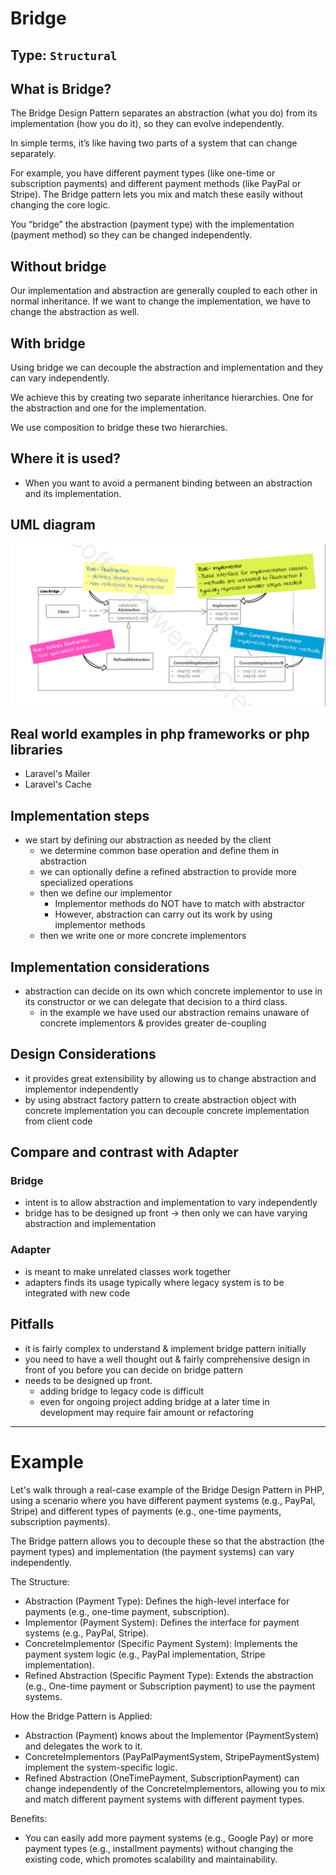 # Bridge

## Type: `Structural`

## What is Bridge?

The Bridge Design Pattern separates an abstraction (what you do) from its implementation (how you do it), so they can evolve independently.

In simple terms, it’s like having two parts of a system that can change separately.

For example, you have different payment types (like one-time or subscription payments) and different payment methods (like PayPal or Stripe).
The Bridge pattern lets you mix and match these easily without changing the core logic.

You “bridge” the abstraction (payment type) with the implementation (payment method) so they can be changed independently.

## Without bridge

Our implementation and abstraction are generally coupled to each other in normal inheritance. If we want to change the implementation, we have to change the abstraction as well.

## With bridge

Using bridge we can decouple the abstraction and implementation and they can vary independently.

We achieve this by creating two separate inheritance hierarchies. One for the abstraction and one for the implementation.

We use composition to bridge these two hierarchies.

## Where it is used?

* When you want to avoid a permanent binding between an abstraction and its implementation.

## UML diagram 

![Bridge](resources/uml.png)

## Real world examples in php frameworks or php libraries

* Laravel's Mailer
* Laravel's Cache

## Implementation steps

* we start by defining our abstraction as needed by the client
  * we determine common base operation and define them in abstraction
  * we can optionally define a refined abstraction to provide more specialized operations
  * then we define our implementor
    * Implementor methods do NOT have to match with abstractor
    * However, abstraction can carry out its work by using implementor methods
  * then we write one or more concrete implementors

## Implementation considerations
* abstraction can decide on its own which concrete implementor to use in its constructor or we can delegate that decision to a third class.
  * in the example we have used our abstraction remains unaware of concrete implementors & provides greater de-coupling

## Design Considerations

* it provides great extensibility by allowing us to change abstraction and implementor independently
* by using abstract factory pattern to create abstraction object with concrete implementation you can decouple concrete implementation from client code

## Compare and contrast with Adapter

### Bridge

* intent is to allow abstraction and implementation to vary independently
* bridge has to be designed up front -> then only we can have varying abstraction and implementation

### Adapter

* is meant to make unrelated classes work together
* adapters finds its usage typically where legacy system is to be integrated with new code

## Pitfalls

* it is fairly complex to understand & implement bridge pattern initially
* you need to have a well thought out & fairly comprehensive design in front of you before you can decide on bridge pattern
* needs to be designed up front. 
  * adding bridge to legacy code is difficult
  * even for ongoing project adding bridge at a later time in development may require fair amount or refactoring

---


# Example

Let's walk through a real-case example of the Bridge Design Pattern in PHP, using a scenario where you have different payment systems (e.g., PayPal, Stripe) and different types of payments (e.g., one-time payments, subscription payments).

The Bridge pattern allows you to decouple these so that the abstraction (the payment types) and implementation (the payment systems) can vary independently.

The Structure:
* Abstraction (Payment Type): Defines the high-level interface for payments (e.g., one-time payment, subscription).
* Implementor (Payment System): Defines the interface for payment systems (e.g., PayPal, Stripe).
* ConcreteImplementor (Specific Payment System): Implements the payment system logic (e.g., PayPal implementation, Stripe implementation).
* Refined Abstraction (Specific Payment Type): Extends the abstraction (e.g., One-time payment or Subscription payment) to use the payment systems.


How the Bridge Pattern is Applied:
* Abstraction (Payment) knows about the Implementor (PaymentSystem) and delegates the work to it.
* ConcreteImplementors (PayPalPaymentSystem, StripePaymentSystem) implement the system-specific logic.
* Refined Abstraction (OneTimePayment, SubscriptionPayment) can change independently of the ConcreteImplementors, allowing you to mix and match different payment systems with different payment types.

Benefits:
* You can easily add more payment systems (e.g., Google Pay) or more payment types (e.g., installment payments) without changing the existing code, which promotes scalability and maintainability.
